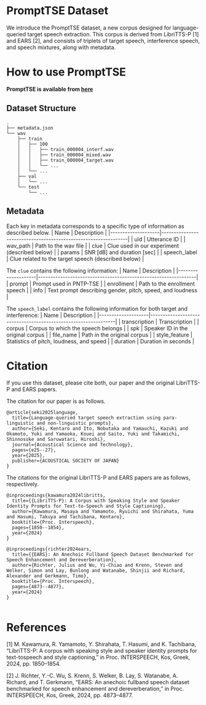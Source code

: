# PromptTSE Dataset
We introduce the PromptTSE dataset, a new corpus designed for language-queried target speech extraction. This corpus is derived from LibriTTS-P [1] and EARS [2], and consists of triplets of target speech, interference speech, and speech mixtures, along with metadata.

# How to use PromptTSE
**PromptTSE is available from [here](https://huggingface.co/datasets/sarulab-speech/PromptTSE/tree/main)**

## Dataset Structure
```
.
├── metadata.json
└── wav
    ├── train
    │   ├── 100
    │   │   ├── train_000004_interf.wav
    │   │   ├── train_000004_mixed.wav
    │   │   ├── train_000004_target.wav
    │   │   └── ...
    │   └── ...
    ├── val
    │   └── ...
    └── test
        └── ...
```

## Metadata
Each key in metadata corresponds to a specific type of information as described below.
| Name               | Description                                                    |
|--------------------|----------------------------------------------------------------|
| uid                | Utterance ID                                                   |
| wav_path           | Path to the wav file                                           |
| clue               | Clue used in our experiment (described below)                  |
| params             | SNR [dB] and duration [sec]                                    |
| speech_label       | Clue related to the target speech (described below)            |

The `clue` contains the following information:
| Name               | Description                                                    |
|--------------------|----------------------------------------------------------------|
| prompt             | Prompt used in PNTP-TSE                                        |
| enrollment         | Path to the enrollment speech                                  |
| info               | Text prompt describing gender, pitch, speed, and loudness      |

The `speech_label` contains the following information for both target and interference:
| Name               | Description                                                    |
|--------------------|----------------------------------------------------------------|
| transcription      | Transcription                                                  |
| corpus             | Corpus to which the speech belongs                             |
| spk                | Speaker ID in the original corpus                              |
| file_name          | Path in the original corpus                                    |
| style_feature      | Statistics of pitch, loudness, and speed                       |
| duration           | Duration in seconds                                            |

# Citation
If you use this dataset, please cite both, our paper and the original LibriTTS-P and EARS papers.

The citation for our paper is as follows.
```
@article{seki2025language,
  title={Language-queried target speech extraction using para-linguistic and non-linguistic prompts},
  author={Seki, Kentaro and Ito, Nobutaka and Yamauchi, Kazuki and Okamoto, Yuki and Yamaoka, Kouei and Saito, Yuki and Takamichi, Shinnosuke and Saruwatari, Hiroshi},
  journal={Acoustical Science and Technology},
  pages={e25--27},
  year={2025},
  publisher={ACOUSTICAL SOCIETY OF JAPAN}
}
```

The citations for the original LibriTTS-P and EARS papers are as follows, respectively.
```
@inproceedings{kawamura2024libritts,
  title={{LibriTTS-P}: A Corpus with Speaking Style and Speaker Identity Prompts for Text-to-Speech and Style Captioning},
  author={Kawamura, Masaya and Yamamoto, Ryuichi and Shirahata, Yuma and Hasumi, Takuya and Tachibana, Kentaro},
  booktitle={Proc. Interspeech},
  pages={1850--1854},
  year={2024}
}

@inproceedings{richter2024ears,
  title={{EARS}: An Anechoic Fullband Speech Dataset Benchmarked for Speech Enhancement and Dereverberation},
  author={Richter, Julius and Wu, Yi-Chiao and Krenn, Steven and Welker, Simon and Lay, Bunlong and Watanabe, Shinjii and Richard, Alexander and Gerkmann, Timo},
  booktitle={Proc. Interspeech},
  pages={4873--4877},
  year={2024}
}


```

# References
[1] M. Kawamura, R. Yamamoto, Y. Shirahata, T. Hasumi, and K. Tachibana, “LibriTTS-P: A corpus with speaking style and speaker identity prompts for text-tospeech and style captioning,” in Proc. INTERSPEECH, Kos, Greek, 2024, pp. 1850–1854.

[2] J. Richter, Y.-C. Wu, S. Krenn, S. Welker, B. Lay, S. Watanabe, A. Richard, and T. Gerkmann, “EARS: An anechoic fullband speech dataset benchmarked for speech enhancement and dereverberation,” in Proc. INTERSPEECH, Kos, Greek, 2024, pp. 4873–4877.
